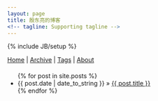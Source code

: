```yaml
---
layout: page
title: 殷东亮的博客
<!-- tagline: Supporting tagline -->
---
```

{% include JB/setup %}
<div style="margin-bottom: 20px;">
<a href="/" class="">Home</a> | <a href="/archive.html" class="">Archive</a> | <a href="/tags.html" class="">Tags</a> | <a href="/about.html" class="">About</a>
</div>
<ul class="posts ui animated list">
	{% for post in site.posts %}
	<li class="item"><span>{{ post.date | date_to_string }}</span> &raquo; <a href="{{ BASE_PATH }}{{ post.url }}">{{ post.title }}</a></li>
	{% endfor %}
</ul>
<p></p>